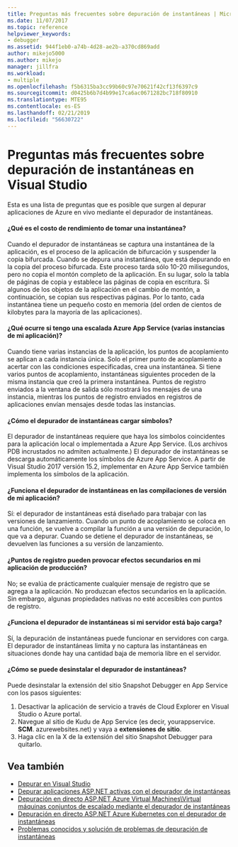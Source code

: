 ```yaml
---
title: Preguntas más frecuentes sobre depuración de instantáneas | Microsoft Docs
ms.date: 11/07/2017
ms.topic: reference
helpviewer_keywords:
- debugger
ms.assetid: 944f1eb0-a74b-4d28-ae2b-a370cd869add
author: mikejo5000
ms.author: mikejo
manager: jillfra
ms.workload:
- multiple
ms.openlocfilehash: f5b6315ba3cc99b60c97e70621f42cf13f6397c9
ms.sourcegitcommit: d0425b6b7d4b99e17ca6ac0671282bc718f80910
ms.translationtype: MTE95
ms.contentlocale: es-ES
ms.lasthandoff: 02/21/2019
ms.locfileid: "56630722"
---
```

# <a name="frequently-asked-questions-for-snapshot-debugging-in-visual-studio"></a>Preguntas más frecuentes sobre depuración de instantáneas en Visual Studio

Esta es una lista de preguntas que es posible que surgen al depurar aplicaciones de Azure en vivo mediante el depurador de instantáneas.

#### <a name="what-is-the-performance-cost-of-taking-a-snapshot"></a>¿Qué es el costo de rendimiento de tomar una instantánea?

Cuando el depurador de instantáneas se captura una instantánea de la aplicación, es el proceso de la aplicación de bifurcación y suspender la copia bifurcada. Cuando se depura una instantánea, que está depurando en la copia del proceso bifurcada. Este proceso tarda sólo 10-20 milisegundos, pero no copia el montón completo de la aplicación. En su lugar, solo la tabla de páginas de copia y establece las páginas de copia en escritura. Si algunos de los objetos de la aplicación en el cambio de montón, a continuación, se copian sus respectivas páginas. Por lo tanto, cada instantánea tiene un pequeño costo en memoria (del orden de cientos de kilobytes para la mayoría de las aplicaciones).

#### <a name="what-happens-if-i-have-a-scaled-out-azure-app-service-multiple-instances-of-my-app"></a>¿Qué ocurre si tengo una escalada Azure App Service (varias instancias de mi aplicación)?

Cuando tiene varias instancias de la aplicación, los puntos de acoplamiento se aplican a cada instancia única. Solo el primer punto de acoplamiento a acertar con las condiciones especificadas, crea una instantánea. Si tiene varios puntos de acoplamiento, instantáneas siguientes proceden de la misma instancia que creó la primera instantánea. Puntos de registro enviados a la ventana de salida sólo mostrará los mensajes de una instancia, mientras los puntos de registro enviados en registros de aplicaciones envían mensajes desde todas las instancias.

#### <a name="how-does-the-snapshot-debugger-load-symbols"></a>¿Cómo el depurador de instantáneas cargar símbolos?

El depurador de instantáneas requiere que haya los símbolos coincidentes para la aplicación local o implementada a Azure App Service. (Los archivos PDB incrustados no admiten actualmente.) El depurador de instantáneas se descarga automáticamente los símbolos de Azure App Service. A partir de Visual Studio 2017 versión 15.2, implementar en Azure App Service también implementa los símbolos de la aplicación.

#### <a name="does-the-snapshot-debugger-work-against-release-builds-of-my-application"></a>¿Funciona el depurador de instantáneas en las compilaciones de versión de mi aplicación?

Sí: el depurador de instantáneas está diseñado para trabajar con las versiones de lanzamiento. Cuando un punto de acoplamiento se coloca en una función, se vuelve a compilar la función a una versión de depuración, lo que va a depurar. Cuando se detiene el depurador de instantáneas, se devuelven las funciones a su versión de lanzamiento.

#### <a name="can-logpoints-cause-side-effects-in-my-production-application"></a>¿Puntos de registro pueden provocar efectos secundarios en mi aplicación de producción?

No; se evalúa de prácticamente cualquier mensaje de registro que se agrega a la aplicación. No produzcan efectos secundarios en la aplicación. Sin embargo, algunas propiedades nativas no esté accesibles con puntos de registro.

#### <a name="does-the-snapshot-debugger-work-if-my-server-is-under-load"></a>¿Funciona el depurador de instantáneas si mi servidor está bajo carga?

Sí, la depuración de instantáneas puede funcionar en servidores con carga. El depurador de instantáneas limita y no captura las instantáneas en situaciones donde hay una cantidad baja de memoria libre en el servidor.

#### <a name="how-do-i-uninstall-the-snapshot-debugger"></a>¿Cómo se puede desinstalar el depurador de instantáneas?

Puede desinstalar la extensión del sitio Snapshot Debugger en App Service con los pasos siguientes:

1. Desactivar la aplicación de servicio a través de Cloud Explorer en Visual Studio o Azure portal.
1. Navegue al sitio de Kudu de App Service (es decir, yourappservice. **SCM**. azurewebsites.net) y vaya a **extensiones de sitio**.
1. Haga clic en la X de la extensión del sitio Snapshot Debugger para quitarlo.

## <a name="see-also"></a>Vea también

- [Depurar en Visual Studio](../debugger/index.md)
- [Depurar aplicaciones ASP.NET activas con el depurador de instantáneas](../debugger/debug-live-azure-applications.md)
- [Depuración en directo ASP.NET Azure Virtual Machines\Virtual máquinas conjuntos de escalado mediante el depurador de instantáneas](../debugger/debug-live-azure-virtual-machines.md)
- [Depuración en directo ASP.NET Azure Kubernetes con el depurador de instantáneas](../debugger/debug-live-azure-kubernetes.md)
- [Problemas conocidos y solución de problemas de depuración de instantáneas](../debugger/debug-live-azure-apps-troubleshooting.md)